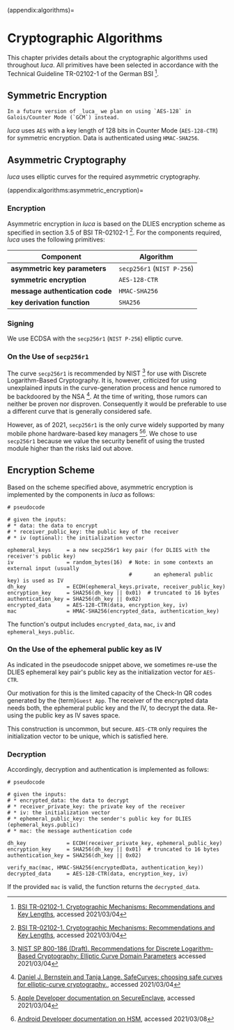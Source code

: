 (appendix:algorithms)=
# Cryptographic Algorithms

This chapter privides details about the cryptographic algorithms used throughout _luca_.
All primitives have been selected in accordance with the Technical Guideline TR-02102-1 of the German BSI [^bsi_tr].

## Symmetric Encryption

```{margin}
In a future version of _luca_ we plan on using `AES-128` in Galois/Counter Mode (`GCM`) instead.
```

_luca_ uses `AES` with a key length of 128 bits in Counter Mode (`AES-128-CTR`) for symmetric encryption.
Data is authenticated using `HMAC-SHA256`.

## Asymmetric Cryptography

_luca_ uses elliptic curves for the required asymmetric cryptography.

(appendix:algorithms:asymmetric_encryption)=
### Encryption

Asymmetric encryption in _luca_ is based on the DLIES encryption scheme as specified in section 3.5 of BSI TR-02102-1 [^bsi_tr].
For the components required, _luca_ uses the following primitives:

| Component | Algorithm |
| ---       | ---       |
| <b>asymmetric key parameters</b>   | `secp256r1` (`NIST P-256`) |
| <b>symmetric encryption</b>        | `AES-128-CTR`              |
| <b>message authentication code</b> | `HMAC-SHA256`              |
| <b>key derivation function</b>     | `SHA256`                   |

### Signing

We use ECDSA with the `secp256r1` (`NIST P-256`) elliptic curve.

### On the Use of `secp256r1`

The curve `secp256r1` is recommended by NIST [^nist_sp] for use with Discrete Logarithm-Based Cryptography.
It is, however, criticized for using unexplained inputs in the curve-generation process and hence rumored to be backdoored by the NSA [^safecurves].
At the time of writing, those rumors can neither be proven nor disproven.
Consequently it would be preferable to use a different curve that is generally considered safe.

However, as of 2021, `secp256r1` is the only curve widely supported by many mobile phone hardware-based key managers [^secure_enclave][^strongbox].
We chose to use `secp256r1` because we value the security benefit of using the trusted module higher than the risks laid out above.

[^bsi_tr]: [BSI TR-02102-1. Cryptographic Mechanisms: Recommendations and Key Lengths](https://www.bsi.bund.de/SharedDocs/Downloads/EN/BSI/Publications/TechGuidelines/TG02102/BSI-TR-02102-1.pdf?__blob=publicationFile&v=1), accessed 2021/03/04
[^nist_sp]: [NIST SP 800-186 (Draft). Recommendations for Discrete Logarithm-Based Cryptography: Elliptic Curve Domain Parameters](https://csrc.nist.gov/publications/detail/sp/800-186/draft) accessed 2021/03/04
[^safecurves]: [Daniel J. Bernstein and Tanja Lange. SafeCurves: choosing safe curves for elliptic-curve cryptography.](https://safecurves.cr.yp.to), accessed 2021/03/04
[^secure_enclave]: [Apple Developer documentation on SecureEnclave](https://developer.apple.com/documentation/cryptokit/secureenclave), accessed 2021/03/04
[^strongbox]: [Android Developer documentation on HSM](https://developer.android.com/training/articles/keystore#HardwareSecurityModule), accessed 2021/03/08

## Encryption Scheme

Based on the scheme specified above, asymmetric encryption is implemented by the components in _luca_ as follows:

```{code} python
# pseudocode

# given the inputs:
# * data: the data to encrypt
# * receiver_public_key: the public key of the receiver
# * iv (optional): the initialization vector

ephemeral_keys     = a new secp256r1 key pair (for DLIES with the receiver's public key)
iv                 = random_bytes(16)  # Note: in some contexts an external input (usually
                                       #       an ephemeral public key) is used as IV
dh_key             = ECDH(ephemeral_keys.private, receiver_public_key)
encryption_key     = SHA256(dh_key || 0x01)  # truncated to 16 bytes
authentication_key = SHA256(dh_key || 0x02)
encrypted_data     = AES-128-CTR(data, encryption_key, iv)
mac                = HMAC-SHA256(encrypted_data, authentication_key)
```

The function's output includes `encrypted_data`, `mac`, `iv` and `ephemeral_keys.public`.

### On the Use of the ephemeral public key as IV

As indicated in the pseudocode snippet above, we sometimes re-use the DLIES ephemeral key pair's public key as the initialization vector for `AES-CTR`.

Our motivation for this is the limited capacity of the Check-In QR codes generated by the {term}`Guest App`.
The receiver of the encrypted data needs both, the ephemeral public key and the IV, to decrypt the data.
Re-using the public key as IV saves space.

This construction is uncommon, but secure.
`AES-CTR` only requires the initialization vector to be unique, which is satisfied here.

### Decryption

Accordingly, decryption and authentication is implemented as follows:

```{code} python
# pseudocode

# given the inputs:
# * encrypted_data: the data to decrypt
# * receiver_private_key: the private key of the receiver
# * iv: the initialization vector
# * ephemeral_public_key: the sender's public key for DLIES (ephemeral_keys.public)
# * mac: the message authentication code

dh_key             = ECDH(receiver_private_key, ephemeral_public_key)
encryption_key     = SHA256(dh_key || 0x01)  # truncated to 16 bytes
authentication_key = SHA256(dh_key || 0x02)

verify_mac(mac, HMAC-SHA256(encryptedData, authentication_key))
decrypted_data     = AES-128-CTR(data, encryption_key, iv)
```

If the provided `mac` is valid, the function returns the `decrypted_data`.
